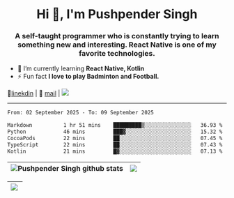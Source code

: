 <h1 align="center">Hi 👋, I'm Pushpender Singh</h1>
<h3 align="center">A self-taught programmer who is constantly trying to learn something new and interesting. React Native is one of my favorite technologies.</h3>

- 🌱 I’m currently learning **React Native, Kotlin**
- ⚡ Fun fact **I love to play Badminton and Football.**

👔[linekdin](https://www.linkedin.com/in/pushpender-singh-240061202/) | 📧 [mail](mailto:pushpendersingh694@gmail.com) | 
<a href="https://github.com/pushpender-singh-ap/pushpender-singh-ap">
    <img src="https://komarev.com/ghpvc/?username=pushpender-singh-ap&style=for-the-badge">
</a>


---

<!--START_SECTION:waka-->

```txt
From: 02 September 2025 - To: 09 September 2025

Markdown          1 hr 51 mins    █████████▒░░░░░░░░░░░░░░░   36.93 %
Python            46 mins         ███▓░░░░░░░░░░░░░░░░░░░░░   15.32 %
CocoaPods         22 mins         ██░░░░░░░░░░░░░░░░░░░░░░░   07.45 %
TypeScript        22 mins         ██░░░░░░░░░░░░░░░░░░░░░░░   07.43 %
Kotlin            21 mins         █▓░░░░░░░░░░░░░░░░░░░░░░░   07.13 %
```

<!--END_SECTION:waka-->


| <a><img align="center" src="https://github-readme-stats-iota-ecru-15.vercel.app/api?username=pushpender-singh-ap&show_icons=true&include_all_commits=true&theme=buefy&hide_border=true" alt="Pushpender Singh github stats" /></a> | <a><img align="center" src="https://github-readme-stats-iota-ecru-15.vercel.app/api/top-langs/?username=pushpender-singh-ap&layout=compact&theme=buefy&hide_border=true" /></a> |
| ------------- | ------------- |

| <a> <img align="left" src="https://github-readme-streak-stats.herokuapp.com/?user=pushpender-singh-ap" /></br> </a> |
| ------------- |
